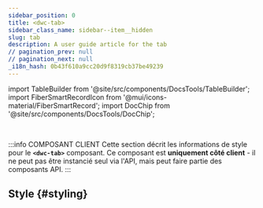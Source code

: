 ```yaml
---
sidebar_position: 0
title: <dwc-tab>
sidebar_class_name: sidebar--item__hidden
slug: tab
description: A user guide article for the tab
// pagination_prev: null
// pagination_next: null
_i18n_hash: 0b43f610a9cc20d9f8319cb37be49239
---
```

import TableBuilder from '@site/src/components/DocsTools/TableBuilder';
import FiberSmartRecordIcon from '@mui/icons-material/FiberSmartRecord';
import DocChip from '@site/src/components/DocsTools/DocChip';

<DocChip chip='shadow' />

<br />

:::info COMPOSANT CLIENT
Cette section décrit les informations de style pour le **`<dwc-tab>`** composant. Ce composant est **uniquement côté client** - il ne peut pas être instancié seul via l'API, mais peut faire partie des composants API.
:::

## Style {#styling}

<TableBuilder name="dwc-tab" clientComponent />
